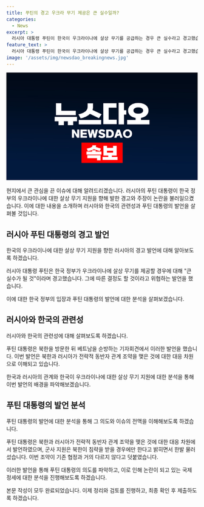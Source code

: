 ```yaml
---
title: 푸틴의 경고 우크라 무기 제공은 큰 실수일까?
categories:
  - News
excerpt: >
  러시아 대통령 푸틴이 한국이 우크라이나에 살상 무기를 공급하는 경우 큰 실수라고 경고했습니다. 또한 북한에 초정밀 무기를 공급할 가능성을 배제하지 않았지만 한국이 우려하지 않아도 된다고 말했습니다. 러시아가 전략적 동반자인 북한에 무기를 지원하는 것에 대한 우려가 커지고 있습니다. 현재는 러시아가 공격을 당했을 경우에만 무기를 사용할 수 있지만, 푸틴은 적절하고 비례적인 대응을 할 것이라고 경고했습니다.
feature_text: >
  러시아 대통령 푸틴이 한국이 우크라이나에 살상 무기를 공급하는 경우 큰 실수라고 경고했습니다. 또한 북한에 초정밀 무기를 공급할 가능성을 배제하지 않았지만 한국이 우려하지 않아도 된다고 말했습니다. 러시아가 전략적 동반자인 북한에 무기를 지원하는 것에 대한 우려가 커지고 있습니다. 현재는 러시아가 공격을 당했을 경우에만 무기를 사용할 수 있지만, 푸틴은 적절하고 비례적인 대응을 할 것이라고 경고했습니다.
image: '/assets/img/newsdao_breakingnews.jpg'
---
```


<p><img src="/assets/img/newsdao_breakingnews.jpg" alt="pcversion 속보" /></p>

<p>현지에서 큰 관심을 끈 이슈에 대해 알려드리겠습니다. 러시아의 푸틴 대통령이 한국 정부의 우크라이나에 대한 살상 무기 지원을 향해 발한 경고와 주장이 논란을 불러일으켰습니다. 이에 대한 내용을 소개하며 러시아와 한국의 관련성과 푸틴 대통령의 발언을 살펴볼 것입니다. </p>

<h2 data-ke-size="size26">러시아 푸틴 대통령의 경고 발언</h2>

<p>한국의 우크라이나에 대한 살상 무기 지원을 향한 러시아의 경고 발언에 대해 알아보도록 하겠습니다.</p>

<p data-ke-size="size16">러시아 대통령 푸틴은 한국 정부가 우크라이나에 살상 무기를 제공할 경우에 대해 "큰 실수가 될 것"이라며 경고했습니다. 그에 따른 결정도 할 것이라고 위협하는 발언을 했습니다.</p>

<p>이에 대한 한국 정부의 입장과 푸틴 대통령의 발언에 대한 분석을 살펴보겠습니다.</p>

<h2 data-ke-size="size26">러시아와 한국의 관련성</h2>

<p>러시아와 한국의 관련성에 대해 살펴보도록 하겠습니다.</p>

<p data-ke-size="size16">푸틴 대통령은 북한을 방문한 뒤 베트남을 순방하는 기자회견에서 이러한 발언을 했습니다. 이번 발언은 북한과 러시아가 전략적 동반자 관계 조약을 맺은 것에 대한 대응 차원으로 이해되고 있습니다.</p>

<p>한국과 러시아의 관계와 한국이 우크라이나에 대한 살상 무기 지원에 대한 분석을 통해 이번 발언의 배경을 파악해보겠습니다.</p>

<h2 data-ke-size="size26">푸틴 대통령의 발언 분석</h2>

<p>푸틴 대통령의 발언에 대한 분석을 통해 그 의도와 이슈의 전맥을 이해해보도록 하겠습니다.</p>

<p data-ke-size="size16">푸틴 대통령은 북한과 러시아가 전략적 동반자 관계 조약을 맺은 것에 대한 대응 차원에서 발언하였으며, 군사 지원은 북한이 침략을 받을 경우에만 한다고 밝히면서 한발 물러섰습니다. 이번 조약이 기존 협정과 거의 다르지 않다고 덧붙였습니다.</p>

<p>이러한 발언을 통해 푸틴 대통령의 의도를 파악하고, 이로 인해 논란이 되고 있는 국제 정세에 대한 분석을 진행해보도록 하겠습니다.</p>

<p>본문 작성이 모두 완료되었습니다. 이제 정리와 검토를 진행하고, 최종 확인 후 제출하도록 하겠습니다.</p>

